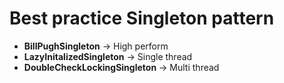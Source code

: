 # Best practice Singleton pattern
* **BillPughSingleton** -> High perform
* **LazyInitalizedSingleton** -> Single thread
* **DoubleCheckLockingSingleton** -> Multi thread

